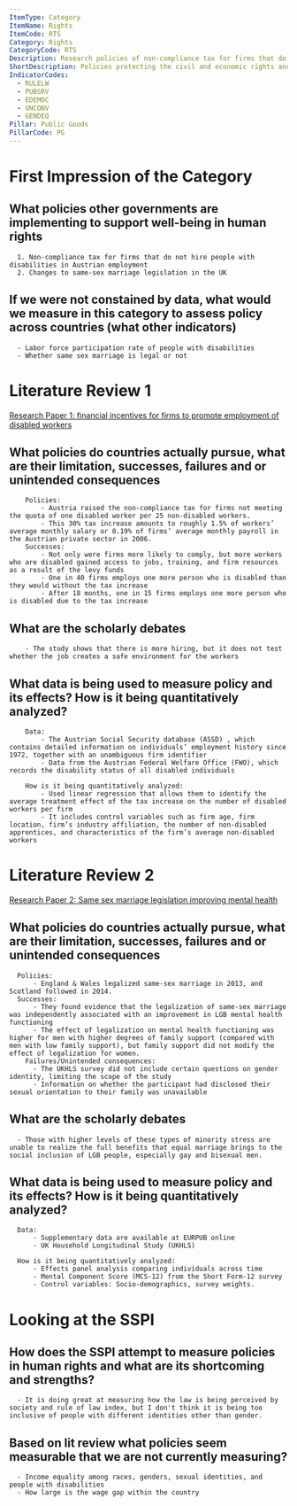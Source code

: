 ```yaml
---
ItemType: Category
ItemName: Rights
ItemCode: RTS
Category: Rights
CategoryCode: RTS
Description: Research policies of non-compliance tax for firms that do not hire people with dissabilities in Austrian employment and policy ​changes to same-sex marriage legislation in the UK  
ShortDescription: Policies protecting the civil and economic rights and freedoms
IndicatorCodes:
  - RULELW
  - PUBSRV
  - EDEMOC
  - UNCONV
  - GENDEQ
Pillar: Public Goods
PillarCode: PG
---
```


# First Impression of the Category
   ## What policies other governments are implementing to support well-being in human rights 
      1. Non-compliance tax for firms that do not hire people with disabilities in Austrian employment 
      2. ​​Changes to same-sex marriage legislation in the UK  
   ## If we were not constained by data, what would we measure in this category to assess policy across countries (what other indicators)
      - Labor force participation rate of people with disabilities
      - Whether same sex marriage is legal or not


# Literature Review 1
  [Research Paper 1:  financial incentives for firms to promote employment of disabled workers](https://www.zora.uzh.ch/server/api/core/bitstreams/76a750a0-36ef-44b9-8f39-6360bd1f9874/content?trackerId=0ddafcd7edb39f04)
  ## What policies do countries actually pursue, what are their limitation, successes, failures and or unintended consequences
        Policies: 
            - Austria raised the non-compliance tax for firms not meeting the quota of one disabled worker per 25 non-disabled workers.
            - This 30% tax increase amounts to roughly 1.5% of workers’ average monthly salary or 0.19% of firms’ average monthly payroll in the Austrian private sector in 2006.
        Successes: 
            - Not only were firms more likely to comply, but more workers who are disabled gained access to jobs, training, and firm resources as a result of the levy funds
            - One in 40 firms employs one more person who is disabled than they would without the tax increase
            - After 18 months, one in 15 firms employs one more person who is disabled due to the tax increase 

  ## What are the scholarly debates 
        - The study shows that there is more hiring, but it does not test whether the job creates a safe environment for the workers
  ## What data is being used to measure policy and its effects? How is it being quantitatively analyzed?
        Data:
            - The Austrian Social Security database (ASSD) , which contains detailed information on individuals’ employment history since 1972, together with an unambiguous firm identifier
            - Data from the Austrian Federal Welfare Office (FWO), which records the disability status of all disabled individuals

        How is it being quantitatively analyzed: 
            - Used linear regression that allows them to identify the average treatment effect of the tax increase on the number of disabled workers per firm
            - It includes control variables such as firm age, firm location, firm’s industry affiliation, the number of non-disabled apprentices, and characteristics of the firm’s average non-disabled workers


# Literature Review 2
  [Research Paper 2: Same sex marriage legislation improving mental health](https://academic.oup.com/eurpub/article/32/1/35/6358579?utm_source)
  ## What policies do countries actually pursue, what are their limitation, successes, failures and or unintended consequences
  	  Policies: 
          - England & Wales legalized same-sex marriage in 2013, and Scotland followed in 2014.
      Successes: 
          - They found evidence that the legalization of same-sex marriage was independently associated with an improvement in LGB mental health functioning
          - The effect of legalization on mental health functioning was higher for men with higher degrees of family support (compared with men with low family support), but family support did not modify the effect of legalization for women.
	    Failures/Unintended consequences: 
          - The UKHLS survey did not include certain questions on gender identity, limiting the scope of the study 
          - Information on whether the participant had disclosed their sexual orientation to their family was unavailable

  ## What are the scholarly debates 
      - Those with higher levels of these types of minority stress are unable to realize the full benefits that equal marriage brings to the social inclusion of LGB people, especially gay and bisexual men.
  ## What data is being used to measure policy and its effects? How is it being quantitatively analyzed?
      Data:
          - Supplementary data are available at EURPUB online
          - UK Household Longitudinal Study (UKHLS)

      How is it being quantitatively analyzed: 
          - Effects panel analysis comparing individuals across time
          - Mental Component Score (MCS-12) from the Short Form-12 survey
          - Control variables: Socio-demographics, survey weights.

# Looking at the SSPI 
  ## How does the SSPI attempt to measure policies in human rights and what are its shortcoming and strengths?
      - It is doing great at measuring how the law is being perceived by society and rule of law index, but I don't think it is being too inclusive of people with different identities other than gender.
  ## Based on lit review what policies seem measurable that we are not currently measuring?
      - Income equality among races, genders, sexual identities, and people with disabilities
      - How large is the wage gap within the country

